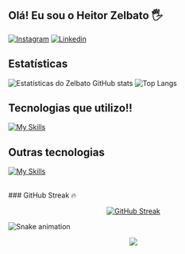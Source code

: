 ## Olá! Eu sou o Heitor Zelbato 🖐️

[![Instagram](https://img.shields.io/badge/Instagram-E4405F?style=for-the-badge&logo=instagram&logoColor=white)](https://instagram.com/heitor__a.ndre)
[![Linkedin](https://img.shields.io/badge/LinkedIn-0077B5?style=for-the-badge&logo=linkedin&logoColor=white)](https://www.linkedin.com/in/heitor-zelbato-9693a92a0/?originalSubdomain=br)

## Estatísticas

![Estatísticas do Zelbato GitHub stats](https://github-readme-stats.vercel.app/api?username=Zelbato&show_icons=true&theme=radical) ![Top Langs](https://github-readme-stats.vercel.app/api/top-langs/?username=Zelbato&layout=compact)<br>



## Tecnologias que utilizo!!

[![My Skills](https://skillicons.dev/icons?i=js,html,css,bootstrap,sass,tailwind,mysql,php,vscode)](https://skillicons.dev)
  
  ## Outras tecnologias

  [![My Skills](https://skillicons.dev/icons?i=ps,ai,figma,androidstudio)](https://skillicons.dev)
 
</div><br/>
### GitHub Streak 🔥

<div align="center">

[![GitHub Streak](https://github-readme-streak-stats.herokuapp.com/?user=Fransuelton&theme=radical)](https://git.io/streak-stats)

</div>

![Snake animation](https://github.com/fransuelton/fransuelton/blob/output/github-contribution-grid-snake-dark.svg)

<div align="center">

![](https://komarev.com/ghpvc/?username=Fransuelton&style=for-the-badge&label=VISUALIZAÇÕES+NO+PERFIL)
</div>




